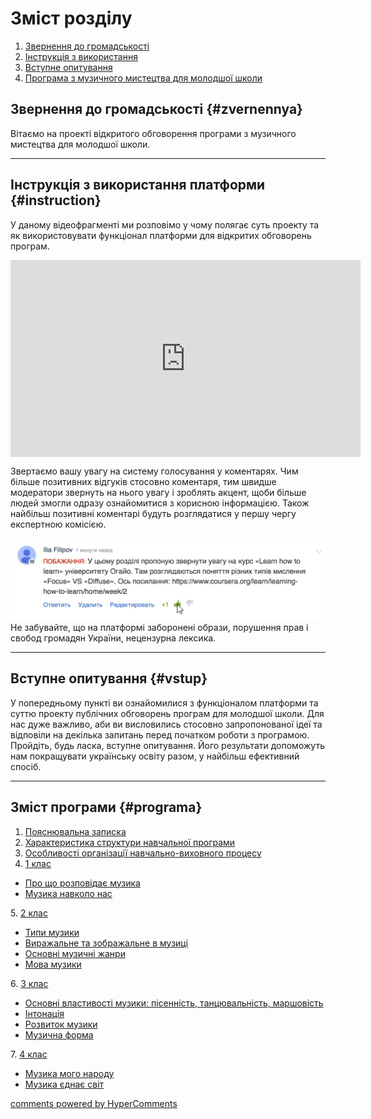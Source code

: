 # Зміст розділу
1. [Звернення до громадськості](#zvernennya)
2. [Інструкція з використання](#instruction)
3. [Вступне опитування](#vstup)
4. [Програма з музичного мистецтва для молодшої школи](#programa)

Звернення до громадськості {#zvernennya}
--

Вітаємо на проекті відкритого обговорення програми з музичного мистецтва для молодшої школи.
<hr>

Інструкція з використання платформи {#instruction}
--
У даному відеофрагменті ми розповімо у чому полягає суть проекту та як використовувати функціонал платформи для відкритих обговорень програм.

<div class="fluidMedia">
<iframe align="center" width="560" height="315" src="https://www.youtube.com/embed/V_Cii41-v-w" frameborder="0" allowfullscreen></iframe>
</div>
<div class="space">
</div>

Звертаємо вашу увагу на систему голосування у коментарях. Чим більше позитивних відгуків стосовно коментаря, тим швидше модератори звернуть на нього увагу і зроблять акцент, щоби більше людей змогли одразу ознайомитися з корисною інформацією. Також найбільш позитивні коментарі будуть розглядатися у першу чергу експертною комісією.

![Коментування](1.jpg)
Не забувайте, що на платформі заборонені образи, порушення прав і свобод громадян України, нецензурна лексика.
<hr>

Вступне опитування {#vstup}
--
У попередньому пункті ви ознайомилися з функціоналом платформи та суттю проекту публічних обговорень програм для молодшої школи. Для нас дуже важливо, аби ви висловились стосовно запропонованої ідеї та відповіли на декілька запитань перед початком роботи з програмою. Пройдіть, будь ласка, вступне опитування. Його результати допоможуть нам покращувати українську освіту разом, у найбільш ефективний спосіб. 
<hr>

Зміст програми {#programa}
--
1. <a href="https://edera.gitbooks.io/mon-music/content/poyasnyuvalna_zapyska.html">Пояснювальна записка</a>
2. <a href="https://edera.gitbooks.io/mon-music/content/kharakterystyka_struktury_navchalnoyi_prohramy.html">Характеристика структури навчальної програми</a>
3. <a href="https://edera.gitbooks.io/mon-music/content/osoblyvosti_orhanizatsiyi_navchalno_vykhovnoho_protsesu.html">Особливості організації навчально-виховного процесу</a>
4. <a href="https://edera.gitbooks.io/mon-music/content/1/1_klas.html">1 клас</a>
<ul type="disc">
<li><a href="https://edera.gitbooks.io/mon-music/content/1/pro_shcho_rozpovidaie_muzyka.html">Про що розповідає музика</a></li>
<li><a href="https://edera.gitbooks.io/mon-music/content/1/muzyka_navkolo_nas.html">Музика навколо нас</a></li>
</ul>
5. <a href="https://edera.gitbooks.io/mon-music/content/2/2_klas.html">2 клас</a>
<ul type="disc">
<li><a href="https://edera.gitbooks.io/mon-music/content/2/typy_muzyky.html">Типи музики</a></li>
<li><a href="https://edera.gitbooks.io/mon-music/content/2/vyrazhalne_ta_zobrazhalne_v_muzytsi.html">Виражальне та зображальне в музиці</a></li>
<li><a href="https://edera.gitbooks.io/mon-music/content/2/osnovni_muzychni_zhanry.html">Основні музичні жанри</a></li>
<li><a href="https://edera.gitbooks.io/mon-music/content/2/mova_muzyky.html">Мова музики</a></li>
</ul>
6. <a href="https://edera.gitbooks.io/mon-music/content/3/3_klas.html">3 клас</a>
<ul type="disc">
<li><a href="https://edera.gitbooks.io/mon-music/content/3/osnovni_vlastyvosti_muzyky.html">Основні властивості музики: пісенність, танцювальність, маршовість</a></li>
<li><a href="https://edera.gitbooks.io/mon-music/content/3/intonatsiia.html">Інтонація</a></li>
<li><a href="https://edera.gitbooks.io/mon-music/content/3/rozvytok_muzyky.html">Розвиток музики</a></li>
<li><a href="https://edera.gitbooks.io/mon-music/content/3/muzychna_forma.html">Музична форма</a></li>
</ul>
7. <a href="https://edera.gitbooks.io/mon-music/content/4/4_klas.html">4 клас</a>
<ul type="disc">
<li><a href="https://edera.gitbooks.io/mon-music/content/4/muzyka_moho_narodu.html">Музика мого народу</a></li>
<li><a href="https://edera.gitbooks.io/mon-music/content/4/muzyka_yednae_svit.html">Музика єднає світ</a></li>
</ul>

<div id="hypercomments_widget"></div>
<a href="http://hypercomments.com" class="hc-link" title="comments widget">comments powered by HyperComments</a>
